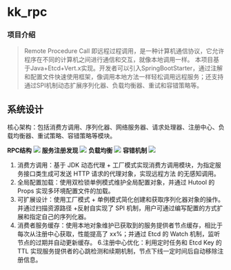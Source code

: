 # kk_rpc
### 项目介绍
> Remote Procedure Call 即远程过程调用，是一种计算机通信协议，它允许程序在不同的计算机之间进行通信和交互，就像本地调用一样。
> 本项目基于Java+Etcd+Vert.x实现。开发者可以引入SpringBootStarter，通过注解和配置文件快速使用框架，像调用本地方法一样轻松调用远程服务；还支持通过SPI机制动态扩展序列化器、负载均衡器、重试和容错策略等。

## 系统设计

核心架构：包括消费方调用、序列化器、网络服务器、请求处理器、注册中心、负载均衡器、重试策略、容错策略等模块。

**RPC结构**
![](https://github.com/Xkk1705/kk_rpc/assets/97894317/9ce1e041-50a4-47ee-9a79-aa7da5467f5b)
**服务注册发现**
![](https://github.com/Xkk1705/kk_rpc/assets/97894317/68fca782-07c4-4905-abce-78d5632dc0ba)
**负载均衡**
![](https://github.com/Xkk1705/kk_rpc/assets/97894317/cc9e7a5a-c7ac-4897-9fea-ffcf520cc0b0)
**容错机制**
![](https://github.com/Xkk1705/kk_rpc/assets/97894317/d4faeb7f-56d7-4466-a676-13844545dbed)

1. 消费方调用：基于 JDK 动态代理 + 工厂模式实现消费方调用模块，为指定服务接口类生成可发送 HTTP 请求的代理对象，实现远程方法	的无感知调用。
2. 全局配置加载：使用双检锁单例模式维护全局配置对象，并通过 Hutool 的 Props 实现多环境配置文件的加载。
3. 可扩展设计：使用工厂模式 + 单例模式简化创建和获取序列化器对象的操作。并通过扫描资源路径 +反射自实现了 SPI 机制，用户可通过编写配置的方式扩展和指定自己的序列化器。
4. 消费者服务缓存：使用本地对象维护已获取到的服务提供者节点缓存，相比于每次从注册中心获取，性能提高了 xx%；并通过 Etcd 的 Watch 机制，监听节点的过期并自动更新缓存。
6.注册中心优化：利用定时任务和 Etcd Key 的 TTL 实现服务提供者的心跳检测和续期机制，节点下线一定时间后自动移除注册信息。





